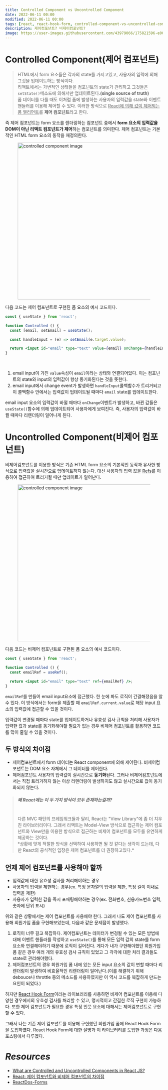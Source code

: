 ```yaml
---
title: Controlled Component vs Uncontrolled Component
date: 2022-06-11 00:00
modified: 2022-06-11 00:00
tags: [react, react-hook-form, controlled-component-vs-uncontrolled-component]
description: 제어컴포넌트? 비제어컴포넌트?
image: https://user-images.githubusercontent.com/43979066/175821596-e009a837-8283-4b3c-b5a4-67d73e23271c.png
---
```


# Controlled Component(제어 컴포넌트)

> HTML에서 form 요소들은 각자의 state를 가지고있고, 사용자의 입력에 의해 그것을 업데이트하는 방식이다. <br/>
> 리액트에서는 가변적인 상태들을 컴포넌트의 state가 관리하고 그것들은 `setState()`메소드에 의해서만 업데이트된다.**(single source of truth)** <br/>
> 폼 데이터를 다룰 때도 이처럼 폼에 발생하는 사용자의 입력값을 state와 이벤트 핸들러를 이용해 제어할 수 있다. 이러한 방식으로 <u>React에 의해 값이 제어되는 폼 엘리먼트</u>를 **제어 컴포넌트**라고 한다.

즉 제어 컴포넌트는 form 요소를 렌더링하는 컴포넌트 중에서 **form 요소의 입력값을 DOM이 아닌 리액트 컴포넌트가 제어**하는 컴포넌트를 의미한다. 제어 컴포넌트는 기본적인 HTML form 요소의 동작을 재정의한다.

<figure>
  <img src="https://user-images.githubusercontent.com/43979066/175813994-2ccc6d97-80a4-4e94-a214-1190da576c2f.png" alt="controlled component image" width=500>
</figure>

다음 코드는 제어 컴포넌트로 구현된 폼 요소의 예시 코드이다.

```jsx
const { useState } from 'react';

function Controlled () {
  const [email, setEmail] = useState();

  const handleInput = (e) => setEmail(e.target.value);

  return <input id="email" type="text" value={email} onChange={handleInput} />;
}
```

<br/>

1. email input이 가진 `value`속성이 `email`이라는 상태와 연결되어있다. 이는 컴포넌트의 state와 input의 입력값이 항상 동기화된다는 것을 뜻한다.
2. email input에서 change event가 발생하면 `handleInput`콜백함수가 트리거되고 이 콜백함수 안에서는 입력값이 업데이트될 때마다 `email` state를 업데이트한다.

email input 요소의 입력값이 바뀔 때마다 `onChange`이벤트가 발생하고, 바뀐 값들은 `useState()`함수에 의해 업데이트되어 사용자에게 보여진다. 즉, 사용자의 입력값이 바뀔 때마다 리렌더링이 일어나게 된다.

# Uncontrolled Component(비제어 컴포넌트)

비제어컴포넌트를 이용한 방식은 기존 HTML form 요소의 기본적인 동작과 유사한 방식으로 입력값을 실시간으로 업데이트하지 않는다. 대신 사용자의 입력 값을 [Refs](https://reactjs.org/docs/refs-and-the-dom.html)를 이용하여 접근하여 트리거될 때만 업데이트가 일어난다.

<figure>
  <img src="https://user-images.githubusercontent.com/43979066/175814525-c73a97c6-5d1d-4bfd-9b68-174327a531b5.png" alt="controlled component image" width=500>
</figure>

다음 코드는 비제어 컴포넌트로 구현된 폼 요소의 예시 코드이다.

```jsx
const { useState } from 'react';

function Controlled () {
  const emailRef = useRef();

  return <input id="email" type="text" ref={emailRef} />;
}
```

`emailRef`를 만들어 email input요소에 접근했다. 한 눈에 봐도 로직이 간결해졌음을 알 수 있다. 이 방식에서는 form을 제출할 때 `emailRef.current.value`로 해당 input 요소의 입력값에 접근할 수 있을 것이다.

입력값이 변경될 때마다 state를 업데이트하거나 유효성 검사 규칙을 처리해 사용자가 입력한 값과 state를 동기화해야할 필요가 없는 경우 비제어 컴포넌트를 활용하면 코드를 많이 줄일 수 있을 것이다.

## 두 방식의 차이점

- 제어컴포넌트에서 form 데이터는 React component에 의해 제어된다. 비제어컴포넌트는 DOM 요소 자체에서 그 데이터를 제어한다.
- 제어컴포넌트 사용자의 입력값이 실시간으로 **동기화**된다. 그러나 비제어컴포넌트에서는 직접 트리거하지 않는 이상 리렌더링이 발생하지도 않고 실시간으로 값이 동기화되지 않는다.

> ##### 왜 React에는 이 두 가지 방식이 모두 존재하는걸까?
>
> <br/>
> 다른 MVC 패턴의 프레임워크들과 달리, React는 "View Library"에 좀 더 치우친 라이브러리이다. 그래서 리액트는 Model-View 방식으로 접근하는 제어 컴포넌트와 View만을 이용한 방식으로 접근하는 비제어 컴포넌트를 모두를 유연하게 제공하는 것이다. <br/>
> *상황에 맞게 적절한 방식을 선택하여 사용하면 될 것 같다는 생각이 드는데, 다만 React의 공식적인 입장은 제어 컴포넌트를 더 권장하고있다.*

## 언제 제어 컴포넌트를 사용해야 할까

- 입력값에 대한 유효성 검사를 처리해야하는 경우
- 사용자의 입력을 제한하는 경우(ex. 특정 문자열의 입력을 제한, 특정 길이 이내로 입력을 제한)
- 사용자가 입력한 값을 즉시 포매팅해야하는 경우(ex. 전화번호, 신용카드번호 입력, 숫자에 단위 표시)

위와 같은 상황에서는 제어 컴포넌트를 사용해야 한다. 그래서 나도 제어 컴포넌트를 사용해 회원가입 폼을 구현해보았는데, 다음과 같은 문제점이 발생했다.

1. 로직이 너무 길고 복잡하다. 제어컴포넌트는 데이터가 변경될 수 있는 모든 방법에 대해 이벤트 핸들러를 작성하고 `useState()`를 통해 모든 입력 값의 state를 form 요소와 연결해야하기 때문에 로직이 길어진다. 게다가 내가 구현해야했던 회원가입 폼 같은 경우 여러 개의 유효성 검사 규칙이 있었고 그 각각에 대한 처리 결과들도 state로 관리해야했다.
2. 제어컴포넌트의 경우 회원가입 폼 내에 있는 모든 input 요소의 값이 변할 때마다 리렌더링이 발생하여 비효율적인 리렌더링이 일어난다.(이를 해결하기 위해 debouce나 throttle 등의 메소드를 사용하였지만 이 역시 코드를 복잡하게 만드는 요인이 되었다.)

하지만 [React Hook Form](https://react-hook-form.com/)이라는 라이브러리를 사용하면 비제어 컴포넌트를 이용해 다양한 경우에서의 유효성 검사를 처리할 수 있고, 명시적이고 간결한 로직 구현이 가능하다. 또한 제어 컴포넌트가 필요한 경우 특정 인풋 요소에 대해서는 제어컴포넌트로 구현할 수 있다.

그래서 나는 기존 제어 컴포넌트를 이용해 구현했던 회원가입 폼에 React Hook Form을 도입하였다. React Hook Form에 대한 설명과 이 라이브러리를 도입한 과정은 다음 포스팅에서 다루겠다.

# _Resources_

- [What are Controlled and Uncontrolled Components in React JS?](https://medium.com/fasal-engineering/controlled-and-uncontrolled-components-in-react-js-c3111ee0a864) <br/>
- [React: 제어 컴포넌트와 비제어 컴포넌트의 차이점](https://velog.io/@yukyung/React-%EC%A0%9C%EC%96%B4-%EC%BB%B4%ED%8F%AC%EB%84%8C%ED%8A%B8%EC%99%80-%EB%B9%84%EC%A0%9C%EC%96%B4-%EC%BB%B4%ED%8F%AC%EB%84%8C%ED%8A%B8%EC%9D%98-%EC%B0%A8%EC%9D%B4%EC%A0%90-%ED%86%BA%EC%95%84%EB%B3%B4%EA%B8%B0)<br/>
- [ReactDos-Forms](https://reactjs.org/docs/forms.html)
